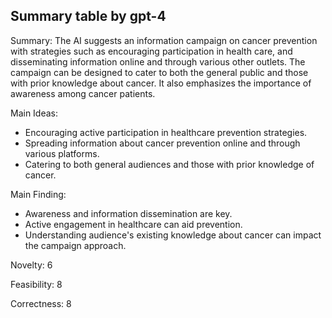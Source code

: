 ## Summary table by gpt-4
Summary: 
The AI suggests an information campaign on cancer prevention with strategies such as encouraging participation in health care, and disseminating information online and through various other outlets. The campaign can be designed to cater to both the general public and those with prior knowledge about cancer. It also emphasizes the importance of awareness among cancer patients. 

Main Ideas: 
- Encouraging active participation in healthcare prevention strategies.
- Spreading information about cancer prevention online and through various platforms.
- Catering to both general audiences and those with prior knowledge of cancer.

Main Finding: 
- Awareness and information dissemination are key.
- Active engagement in healthcare can aid prevention.
- Understanding audience's existing knowledge about cancer can impact the campaign approach.

Novelty: 
6

Feasibility: 
8

Correctness: 
8